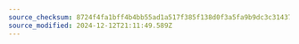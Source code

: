 ```yaml
---
source_checksum: 8724f4fa1bff4b4bb55ad1a517f385f138d0f3a5fa9b9dc3c31437bde98e509a
source_modified: 2024-12-12T21:11:49.589Z
---
```


